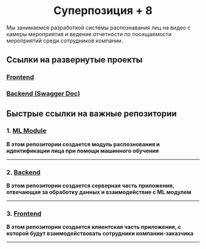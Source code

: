 # <h1 align="center">Суперпозиция + 8</h1>

Мы занимаемся разработкой системы распознавания лиц на видео с камеры мероприятия и ведение отчетности по посещаемости мероприятий среди сотрудников компании. 

## Ссылки на развернутые проекты

### [Frontend](https://mdp.devwonders.com/)
### [Backend (Swagger Doc)](https://mdp-api.devwonders.com/docs)

## Быстрые ссылки на важные репозитории

### 1. [ML Module](https://github.com/SUPERPOSITION-8/MDP-ML-module)
**В этом репозитории создается модуль распознования и идентификации лица при помощи машинного обучения**

---

### 2. [Backend](https://github.com/SUPERPOSITION-8/MDP-Back)
**В этом репозитории создается серверная часть приложения, отвечающая за обработку данных и взаимодействие с ML модулем**

---

### 3. [Frontend](https://github.com/SUPERPOSITION-8/MDP-Front)
**В этом репозитории создается клиентская часть приложения, с которой будут взаимодействовать сотрудники компании-заказчика**

---
